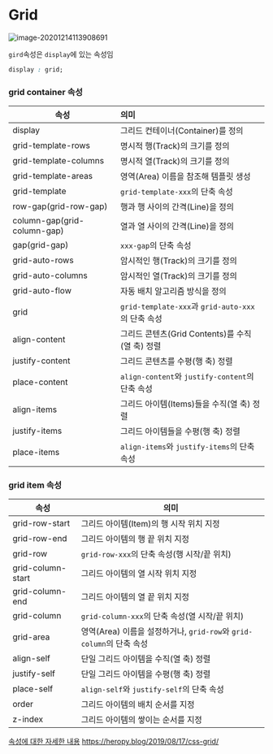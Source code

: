 # Grid

![image-20201214113908691](C:\Users\user\AppData\Roaming\Typora\typora-user-images\image-20201214113908691.png)

`gird`속성은 `display`에 있는 속성임

```css
display : grid;
```



### grid container 속성

| 속성                        | 의미                                              |
| --------------------------- | :------------------------------------------------ |
| display                     | 그리드 컨테이너(Container)를 정의                 |
| grid-template-rows          | 명시적 행(Track)의 크기를 정의                    |
| grid-template-columns       | 명시적 열(Track)의 크기를 정의                    |
| grid-template-areas         | 영역(Area) 이름을 참조해 템플릿 생성              |
| grid-template               | `grid-template-xxx`의 단축 속성                   |
| row-gap(grid-row-gap)       | 행과 행 사이의 간격(Line)을 정의                  |
| column-gap(grid-column-gap) | 열과 열 사이의 간격(Line)을 정의                  |
| gap(grid-gap)               | `xxx-gap`의 단축 속성                             |
| grid-auto-rows              | 암시적인 행(Track)의 크기를 정의                  |
| grid-auto-columns           | 암시적인 열(Track)의 크기를 정의                  |
| grid-auto-flow              | 자동 배치 알고리즘 방식을 정의                    |
| grid                        | `grid-template-xxx`과 `grid-auto-xxx`의 단축 속성 |
| align-content               | 그리드 콘텐츠(Grid Contents)를 수직(열 축) 정렬   |
| justify-content             | 그리드 콘텐츠를 수평(행 축) 정렬                  |
| place-content               | `align-content`와 `justify-content`의 단축 속성   |
| align-items                 | 그리드 아이템(Items)들을 수직(열 축) 정렬         |
| justify-items               | 그리드 아이템들을 수평(행 축) 정렬                |
| place-items                 | `align-items`와 `justify-items`의 단축 속성       |

### grid  item 속성

| 속성              | 의미                                                         |
| ----------------- | ------------------------------------------------------------ |
| grid-row-start    | 그리드 아이템(Item)의 행 시작 위치 지정                      |
| grid-row-end      | 그리드 아이템의 행 끝 위치 지정                              |
| grid-row          | `grid-row-xxx`의 단축 속성(행 시작/끝 위치)                  |
| grid-column-start | 그리드 아이템의 열 시작 위치 지정                            |
| grid-column-end   | 그리드 아이템의 열 끝 위치 지정                              |
| grid-column       | `grid-column-xxx`의 단축 속성(열 시작/끝 위치)               |
| grid-area         | 영역(Area) 이름을 설정하거나, `grid-row`와 `grid-column`의 단축 속성 |
| align-self        | 단일 그리드 아이템을 수직(열 축) 정렬                        |
| justify-self      | 단일 그리드 아이템을 수평(행 축) 정렬                        |
| place-self        | `align-self`와 `justify-self`의 단축 속성                    |
| order             | 그리드 아이템의 배치 순서를 지정                             |
| z-index           | 그리드 아이템의 쌓이는 순서를 지정                           |



<u>속성에 대한 자세한 내용</u> https://heropy.blog/2019/08/17/css-grid/